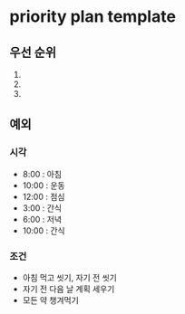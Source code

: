 # priority plan template

## 우선 순위
1. 
2. 
3. 

## 예외

### 시각
- 8:00 : 아침
- 10:00 : 운동
- 12:00 : 점심
- 3:00 : 간식
- 6:00 : 저녁
- 10:00 : 간식

### 조건
- 아침 먹고 씻기, 자기 전 씻기
- 자기 전 다음 날 계획 세우기
- 모든 약 챙겨먹기